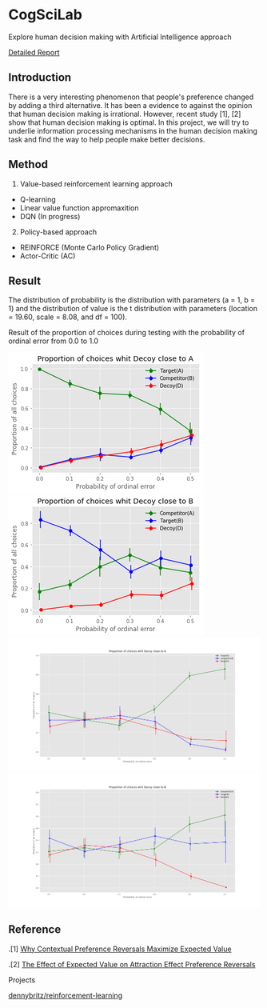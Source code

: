 # CogSciLab
Explore human decision making with Artificial Intelligence approach

[Detailed Report](https://www.overleaf.com/16918333ygqwsgsnddfm)
## Introduction

There is a very interesting phenomenon that people's preference changed by adding a third alternative. It has been a evidence to against the opinion that human decision making is irrational. However, recent study [1], [2] show that human decision making is optimal. In this project, we will try to underlie information processing mechanisms in the human decision making task and find the way to help people make better decisions.

## Method

1. Value-based reinforcement learning approach
- Q-learning
- Linear value function appromaxition
- DQN (In progress)

2. Policy-based approach
- REINFORCE (Monte Carlo Policy Gradient)
- Actor-Critic (AC)

## Result
The distribution of probability is the distribution with parameters (a = 1, b = 1) and the distribution of value is the t distribution with parameters (location = 19.60, scale = 8.08, and df = 100).

Result of the proportion of choices during testing with the probability of ordinal error from 0.0 to 1.0

![result](Result/Probability_of_ordinal_error_DA.png)
![result](Result/Probability_of_ordinal_error_DB.png)
![result](Result/Probability_of_ordinal_error_0.5_1.0DA.png)
![result](Result/Probability_of_ordinal_error_0.5_1.0DB.png)

## Reference

.[1] [Why Contextual Preference Reversals Maximize Expected Value](http://www-personal.umich.edu/~rickl/pubs/howes-et-al-2016-psyrev.pdf)

.[2] [The Effect of Expected Value on Attraction Effect Preference Reversals](http://onlinelibrary.wiley.com/doi/10.1002/bdm.2001/full)

Projects

 [dennybritz/reinforcement-learning](https://github.com/dennybritz/reinforcement-learning)
